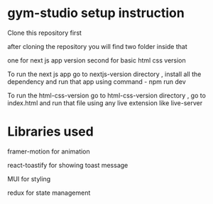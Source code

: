 # gym-studio setup instruction

 Clone this repository first

after cloning the repository you will find two folder inside that 

one for next js app version 
second for basic html css version

To run the next js app go to nextjs-version directory , install all the dependency and run that app using command - npm run dev

To run the html-css-version go to html-css-version directory , go to index.html and run that file using any live extension like live-server 



# Libraries used

framer-motion for animation

react-toastify for showing toast message

MUI for styling

redux for state management 